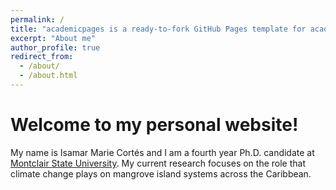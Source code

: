 ```yaml
---
permalink: /
title: "academicpages is a ready-to-fork GitHub Pages template for academic personal websites"
excerpt: "About me"
author_profile: true
redirect_from: 
  - /about/
  - /about.html
---
```


Welcome to my personal website!
======
My name is Isamar Marie Cortés and I am a fourth year Ph.D. candidate at [Montclair State University](http://montclair.edu/). My current research focuses on the role that climate change plays on mangrove island systems across the Caribbean. 

